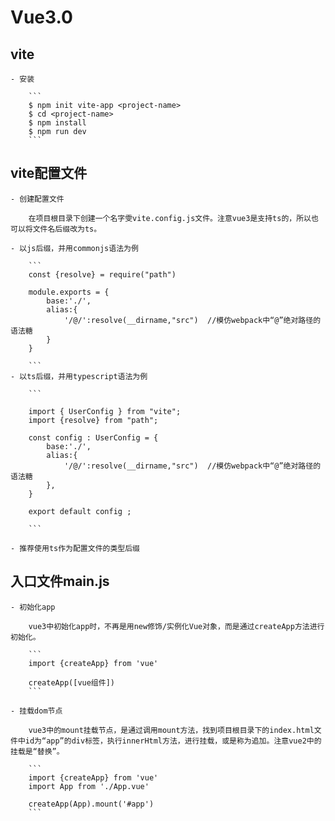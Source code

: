 # Vue3.0

## vite

    - 安装

        ```
        $ npm init vite-app <project-name>
        $ cd <project-name>
        $ npm install
        $ npm run dev
        ```

## vite配置文件

    - 创建配置文件

        在项目根目录下创建一个名字雯vite.config.js文件。注意vue3是支持ts的，所以也可以将文件名后缀改为ts。

    - 以js后缀，并用commonjs语法为例

        ```
        const {resolve} = require("path")

        module.exports = {
            base:'./',
            alias:{
                '/@/':resolve(__dirname,"src")  //模仿webpack中“@”绝对路径的语法糖
            }
        }

        ```
    - 以ts后缀，并用typescript语法为例

        ```

        import { UserConfig } from "vite";
        import {resolve} from "path";

        const config : UserConfig = {
            base:'./',
            alias:{
                '/@/':resolve(__dirname,"src")  //模仿webpack中“@”绝对路径的语法糖
            },
        }

        export default config ; 

        ```
    
    - 推荐使用ts作为配置文件的类型后缀

## 入口文件main.js

    - 初始化app

        vue3中初始化app时，不再是用new修饰/实例化Vue对象，而是通过createApp方法进行初始化。

        ```
        import {createApp} from 'vue'

        createApp([vue组件])
        ```

    - 挂载dom节点

        vue3中的mount挂载节点，是通过调用mount方法，找到项目根目录下的index.html文件中id为“app”的div标签，执行innerHtml方法，进行挂载，或是称为追加。注意vue2中的挂载是“替换”。

        ```
        import {createApp} from 'vue'
        import App from './App.vue'

        createApp(App).mount('#app')
        ```

